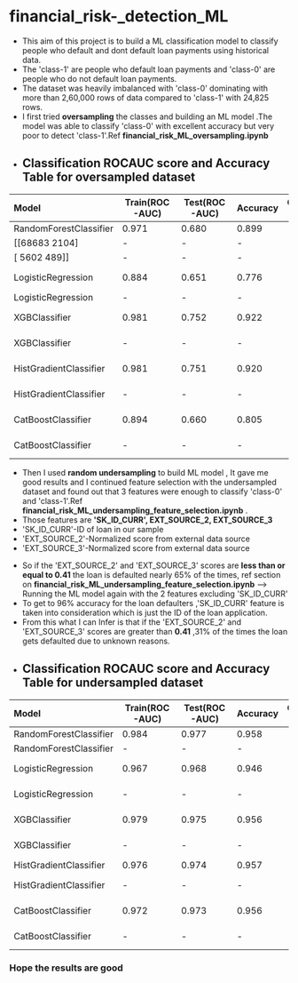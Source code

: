 # financial_risk-_detection_ML
- This aim of this project is to build a ML classification model to classify people who default and dont default loan payments using historical data.
- The 'class-1' are people who default loan payments and 'class-0' are people who do not default loan payments.
- The dataset was heavily imbalanced with 'class-0' dominating with more than 2,60,000 rows of data compared to 'class-1' with 24,825 rows.
- I first tried **oversampling** the classes and building an ML model .The model was able to classify 'class-0' with excellent accuracy but very poor to detect 'class-1'.Ref **financial_risk_ML_oversampling.ipynb**
- ## Classification ROCAUC score and Accuracy Table for oversampled dataset
|    Model             |  Train(ROC-AUC)   |  Test(ROC-AUC)   |Accuracy |Confusion matrix
| :------------------- | -----------------  |-----------------|-----------------|-----------------:  
| RandomForestClassifier    |      0.971         |0.680             |0.899|   |
| [[68683  2104]   |      -         |-             |-|   
|[ 5602   489]]    |  -         |-             |-|
| LogisticRegression|      0.884         |0.651              |0.776      |[[57253 13534]|
| LogisticRegression|      -        |         -     |   -   |                |[ 3676  2415]]|
| XGBClassifier             |      0.981         |0.752              |0.922 |[[70581   206]|
| XGBClassifier             |     -         |-              |- | [ 5927   164]]|
| HistGradientClassifier            |     0.981         |0.751              |0.920| [[70668   119]|
| HistGradientClassifier            |    -         |-              |-|               [ 5992    99]]|
| CatBoostClassifier            |     0.894         |0.660              |0.805| [[59895 10892]|
| CatBoostClassifier            |    -         |-              |-|               [ 4065  2026]]|
- Then I used **random undersampling** to build ML model , It gave me good results and I continued feature selection with the undersampled dataset and found out that 3 features were enough to classify 'class-0' and 'class-1'.Ref **financial_risk_ML_undersampling_feature_selection.ipynb** .
- Those features are **'SK_ID_CURR', EXT_SOURCE_2, EXT_SOURCE_3**
- 'SK_ID_CURR'-ID of loan in our sample
- 'EXT_SOURCE_2'-Normalized score from external data source
- 'EXT_SOURCE_3'-Normalized score from external data source
* So if the 'EXT_SOURCE_2' and 'EXT_SOURCE_3' scores are **less than or equal to 0.41** the loan is defaulted nearly 65% of the times, ref section on **financial_risk_ML_undersampling_feature_selection.ipynb** --> Running the ML model again with the 2 features excluding 'SK_ID_CURR'
* To get to 96% accuracy for the loan defaulters ,'SK_ID_CURR'  feature is taken into consideration which is just the ID of the loan application.
* From this what I can Infer is that if the 'EXT_SOURCE_2' and 'EXT_SOURCE_3' scores are greater than **0.41** ,31% of the times the loan gets defaulted due to unknown reasons.
- ## Classification ROCAUC score and Accuracy Table for undersampled dataset
|    Model             |  Train(ROC-AUC)   |  Test(ROC-AUC)   |Accuracy |Confusion matrix
| :------------------- | -----------------  |-----------------|-----------------|-----------------:  
| RandomForestClassifier    |      0.984         |0.977             |0.958|   | [[7401    0]
| RandomForestClassifier    |      -         |-             |-|                | [ 624 6824]]
| LogisticRegression|      0.967         |0.968              |0.946      |[[7332   69]
| LogisticRegression|      -        |         -     |   -   |                [ 720 6728]]
| XGBClassifier             |      0.979         |0.975              |0.956 |[[7380   21]
| XGBClassifier             |     -         |-              |- | [ 628 6820]]
| HistGradientClassifier            |     0.976         |0.974              |0.957| [[7399    2]
| HistGradientClassifier            |    -         |-              |-|              [ 624 6824]]]
| CatBoostClassifier            |     0.972         |0.973              |0.956| [[7374   27]
| CatBoostClassifier            |    -         |-              |-|               [ 623 6825]]
### Hope the results are good
